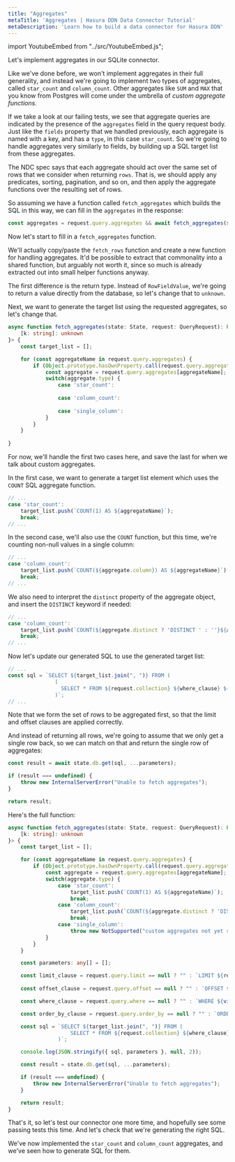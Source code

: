 ```yaml
---
title: "Aggregates"
metaTitle: 'Aggregates | Hasura DDN Data Connector Tutorial'
metaDescription: 'Learn how to build a data connector for Hasura DDN'
---
```


import YoutubeEmbed from "../src/YoutubeEmbed.js";

<YoutubeEmbed link="https://www.youtube.com/embed/yO4Fo90ts1o" />


Let's implement aggregates in our SQLite connector.

Like we've done before, we won't implement aggregates in their full generality, and instead we're going to implement two
types of aggregates, called `star_count` and `column_count`. Other aggregates like `SUM` and `MAX` that you know from
Postgres will come under the umbrella of _custom aggregate functions_.

If we take a look at our failing tests, we see that aggregate queries are indicated by the presence of the `aggregates`
field in the query request body. Just like the `fields` property that we handled previously, each aggregate is named
with a key, and has a `type`, in this case `star_count`. So we're going to handle aggregates very similarly to fields,
by building up a SQL target list from these aggregates.

[//]: # (TODO)

The NDC spec says that each aggregate should act over the same set of rows that we consider when returning `rows`. That
is, we should apply any predicates, sorting, pagination, and so on, and then apply the aggregate functions over the
resulting set of rows.
 
So assuming we have a function called `fetch_aggregates` which builds the SQL in this way, we can fill in the
`aggregates` in the response:

```typescript
const aggregates = request.query.aggregates && await fetch_aggregates(state, request);
```

Now let's start to fill in a `fetch_aggregates` function.

We'll actually copy/paste the `fetch_rows` function and create a new function for handling aggregates. It'd be possible
to extract that commonality into a shared function, but arguably not worth it, since so much is already extracted out
into small helper functions anyway.

The first difference is the return type. Instead of `RowFieldValue`, we're going to return a value directly from the
database, so let's change that to `unknown`.

Next, we want to generate the target list using the requested aggregates, so let's change that.

```typescript
async function fetch_aggregates(state: State, request: QueryRequest): Promise<{
    [k: string]: unknown
}> {
    const target_list = [];

    for (const aggregateName in request.query.aggregates) {
        if (Object.prototype.hasOwnProperty.call(request.query.aggregates, aggregateName)) {
            const aggregate = request.query.aggregates[aggregateName];
            switch(aggregate.type) {
                case 'star_count':
                  
                case 'column_count':
                  
                case 'single_column':
            }
        }
    }
    
}
```

For now, we'll handle the first two cases here, and save the last for when we talk about custom aggregates.

In the first case, we want to generate a target list element which uses the `COUNT` SQL aggregate function.

```typescript
// ...
case 'star_count':
    target_list.push(`COUNT(1) AS ${aggregateName}`);
    break;
// ...
```

In the second case, we'll also use the `COUNT` function, but this time, we're counting non-null values in a single column:

```typescript
// ...
case 'column_count':
    target_list.push(`COUNT(${aggregate.column}) AS ${aggregateName}`);
    break;
// ...
```

We also need to interpret the `distinct` property of the aggregate object, and insert the `DISTINCT` keyword if needed:

```typescript
// ...
case 'column_count':
    target_list.push(`COUNT(${aggregate.distinct ? 'DISTINCT ' : ''}${aggregate.column}) AS ${aggregateName}`);
    break;
// ...
```

Now let's update our generated SQL to use the generated target list:

```typescript
// ...
const sql = `SELECT ${target_list.join(", ")} FROM (
               (
                 SELECT * FROM ${request.collection} ${where_clause} ${order_by_clause} ${limit_clause} ${offset_clause}
               )`;
// ...
```

Note that we form the set of rows to be aggregated first, so that the limit and offset clauses are applied correctly.

And instead of returning all rows, we're going to assume that we only get a single row back, so we can match on that and
return the single row of aggregates:

```typescript
const result = await state.db.get(sql, ...parameters);

if (result === undefined) {
    throw new InternalServerError("Unable to fetch aggregates");
}

return result;
```

Here's the full function:

```typescript
async function fetch_aggregates(state: State, request: QueryRequest): Promise<{
    [k: string]: unknown
}> {
    const target_list = [];

    for (const aggregateName in request.query.aggregates) {
        if (Object.prototype.hasOwnProperty.call(request.query.aggregates, aggregateName)) {
            const aggregate = request.query.aggregates[aggregateName];
            switch(aggregate.type) {
                case 'star_count':
                    target_list.push(`COUNT(1) AS ${aggregateName}`);
                    break;
                case 'column_count':
                    target_list.push(`COUNT(${aggregate.distinct ? 'DISTINCT ' : ''}${aggregate.column}) AS ${aggregateName}`);
                    break;
                case 'single_column':
                    throw new NotSupported("custom aggregates not yet supported");
            }
        }
    }

    const parameters: any[] = [];

    const limit_clause = request.query.limit == null ? "" : `LIMIT ${request.query.limit}`;
    
    const offset_clause = request.query.offset == null ? "" : `OFFSET ${request.query.offset}`;

    const where_clause = request.query.where == null ? "" : `WHERE ${visit_expression(parameters, request.query.where)}`;

    const order_by_clause = request.query.order_by == null ? "" : `ORDER BY ${visit_order_by_elements(request.query.order_by.elements)}`;

    const sql = `SELECT ${target_list.join(", ")} FROM (
                    SELECT * FROM ${request.collection} ${where_clause} ${order_by_clause} ${limit_clause} ${offset_clause}
                )`;

    console.log(JSON.stringify({ sql, parameters }, null, 2));

    const result = state.db.get(sql, ...parameters);

    if (result === undefined) {
        throw new InternalServerError("Unable to fetch aggregates");
    }

    return result;
}
```

That's it, so let's test our connector one more time, and hopefully see some passing tests this time. And let's 
check that we're generating the right SQL.

We've now implemented the `star_count` and `column_count` aggregates, and we've seen how to generate SQL for them. 

[//]: # (TODO)
